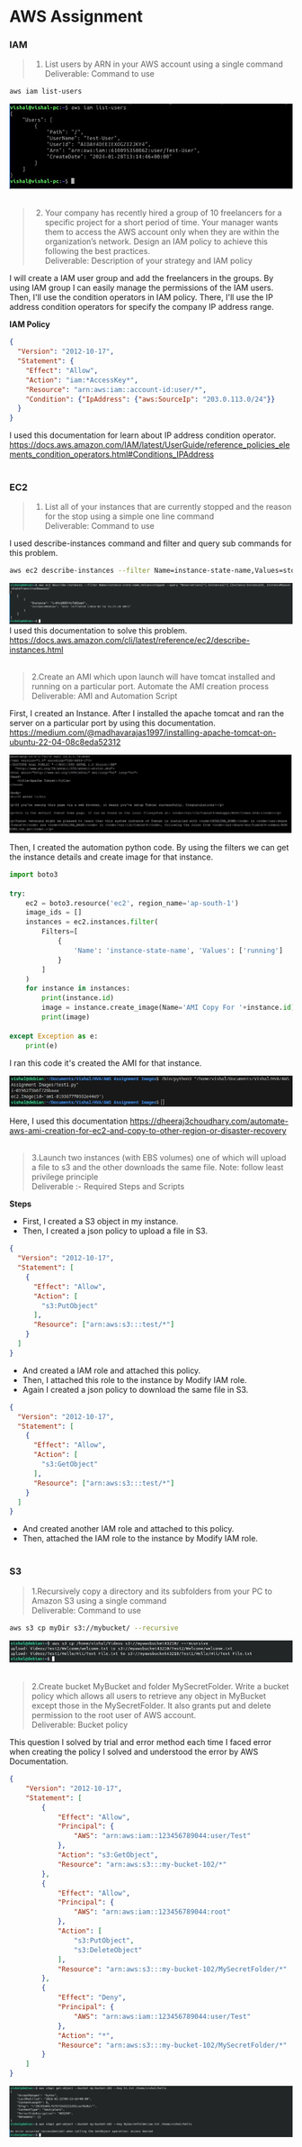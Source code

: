 # AWS Assignment
### IAM
>1. List users by ARN in your AWS account using a single command <br>Deliverable: Command to use

```bash
aws iam list-users
```
![loading...](/AWS%20Assignment/Images/AWSAssignment1.jpg)
<br><br>
>2. Your company has recently hired a group of 10 freelancers for a specific project for a short period of time. Your manager wants them to access the AWS account only when they are within the organization’s network. Design an IAM policy to achieve this following the best practices.<br>Deliverable: Description of your strategy and IAM policy

I will create a IAM user group and add the freelancers in the groups. By using IAM group I can easily manage the permissions of the IAM users. Then, I'll use the condition operators in IAM policy. There, I'll use the IP address condition operators for specify the company IP address range.

**IAM Policy**
```json
{
  "Version": "2012-10-17",
  "Statement": {
    "Effect": "Allow",
    "Action": "iam:*AccessKey*",
    "Resource": "arn:aws:iam::account-id:user/*",
    "Condition": {"IpAddress": {"aws:SourceIp": "203.0.113.0/24"}}
  }
}
```
I used this documentation for learn about IP address condition operator. 
https://docs.aws.amazon.com/IAM/latest/UserGuide/reference_policies_elements_condition_operators.html#Conditions_IPAddress
<br><br>
### EC2
>1. List all of your  instances that are currently stopped and the reason for the stop using a simple one line command<br>
Deliverable: Command to use

I used describe-instances command and filter and query sub commands for this problem.

```bash
aws ec2 describe-instances --filter Name=instance-state-name,Values=stopped --query "Reservations[*].Instances[*].{Instance:InstanceId, InstanceReason:StateTransitionReason}"
```
![loading...](/AWS%20Assignment/Images/AWSassignment3.jpg)
I used this documentation to solve this problem. 
https://docs.aws.amazon.com/cli/latest/reference/ec2/describe-instances.html
<br><br>
>2.Create an AMI which upon launch will have tomcat installed and running on a particular port. Automate the AMI creation process 
<br>Deliverable: AMI and Automation Script

First, I created an Instance. After I installed the apache tomcat and ran the server on a particular port by using this documentation. https://medium.com/@madhavarajas1997/installing-apache-tomcat-on-ubuntu-22-04-08c8eda52312

![loading...](/AWS%20Assignment/Images/AWSassignment4.jpg)

Then, I created the automation python code. By using the filters we can get the instance details and create image for that instance.

```python
import boto3

try:
    ec2 = boto3.resource('ec2', region_name='ap-south-1')
    image_ids = []
    instances = ec2.instances.filter(
        Filters=[
            {
                'Name': 'instance-state-name', 'Values': ['running']
            }
        ]
    )
    for instance in instances:
        print(instance.id)
        image = instance.create_image(Name='AMI Copy For '+instance.id)
        print(image)

except Exception as e:
    print(e)
```
I ran this code it's created the AMI for that instance.

![loading...](/AWS%20Assignment/Images/AWSassignment4(i).jpg)

Here, I used this documentation https://dheeraj3choudhary.com/automate-aws-ami-creation-for-ec2-and-copy-to-other-region-or-disaster-recovery
<br><br>

>3.Launch two instances (with EBS volumes) one of which will upload a file to s3 and the other downloads the same file. Note: follow least privilege principle
<br>Deliverable :- Required Steps and Scripts

**Steps**
- First, I created a S3 object in my instance.
- Then, I created a json policy to upload a file in S3.
```json
{
  "Version": "2012-10-17",
  "Statement": [
    {
      "Effect": "Allow",
      "Action": [
        "s3:PutObject"
      ],
      "Resource": ["arn:aws:s3:::test/*"]
    }
  ]
}
```
- And created a IAM role and attached this policy.
- Then, I attached this role to the instance by Modify IAM role.
- Again I created a json policy to download the same file in S3.
```json
{
  "Version": "2012-10-17",
  "Statement": [
    {
      "Effect": "Allow",
      "Action": [
        "s3:GetObject"
      ],
      "Resource": ["arn:aws:s3:::test/*"]
    }
  ]
}
```
- And created another IAM role and attached to this policy.
- Then, attached the IAM role to the instance by Modify IAM role.
<br><br>
### S3
>1.Recursively copy a directory and its subfolders from your PC to Amazon S3 using a single command
<br>Deliverable: Command to use

```bash
aws s3 cp myDir s3://mybucket/ --recursive
```
![loading...](/AWS%20Assignment/Images/AWSassignment7.jpg)
<br><br>
>2.Create bucket MyBucket and folder MySecretFolder. Write a bucket policy which allows all users to retrieve any object in MyBucket except those in the MySecretFolder. It also grants put and delete permission to the root user of AWS account.
<br>Deliverable: Bucket policy

This question I solved by trial and error method each time I faced error when creating the policy I solved and understood the error by AWS Documentation.

```json
{
    "Version": "2012-10-17",
    "Statement": [
        {
            "Effect": "Allow",
            "Principal": {
                "AWS": "arn:aws:iam::123456789044:user/Test"
            },
            "Action": "s3:GetObject",
            "Resource": "arn:aws:s3:::my-bucket-102/*"
        },
        {
            "Effect": "Allow",
            "Principal": {
                "AWS": "arn:aws:iam::123456789044:root"
            },
            "Action": [
                "s3:PutObject",
                "s3:DeleteObject"
            ],
            "Resource": "arn:aws:s3:::my-bucket-102/MySecretFolder/*"
        },
        {
            "Effect": "Deny",
            "Principal": {
                "AWS": "arn:aws:iam::123456789044:user/Test"
            },
            "Action": "*",
            "Resource": "arn:aws:s3:::my-bucket-102/MySecretFolder/*"
        }
    ]
}
```

![loading...](/AWS%20Assignment/Images/AWSassignment8.jpg)
